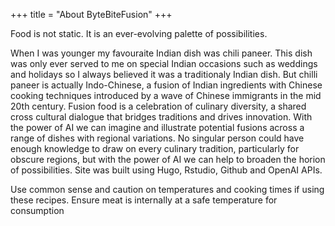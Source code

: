 +++
title = "About ByteBiteFusion"
+++

Food is not static. It is an ever-evolving palette of possibilities. 

When I was younger my favouraite Indian dish was chili paneer. This dish was only ever served to me on special Indian occasions such as weddings and holidays so I always believed it was a traditionaly Indian dish. But chilli paneer is actually Indo-Chinese, a fusion of Indian ingredients with Chinese cooking techniques introduced by a wave of Chinese immigrants in the mid 20th century. Fusion food is a celebration of culinary diversity, a shared cross cultural dialogue that bridges traditions and drives innovation. With the power of AI we can imagine and illustrate potential fusions across a range of dishes with regional variations. No singular person could have enough knowledge to draw on every culinary tradition, particularly for obscure regions, but with the power of AI we can help to broaden the horion of possibilities. Site was built using Hugo, Rstudio, Github and OpenAI APIs. 

Use common sense and caution on temperatures and cooking times if using these recipes. Ensure meat is internally at a safe temperature for consumption